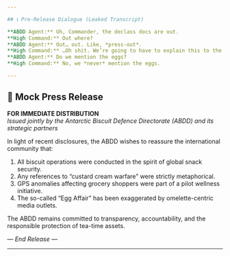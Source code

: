 ```yaml
---

## 📞 Pre-Release Dialogue (Leaked Transcript)  

**ABDD Agent:** Uh, Commander, the declass docs are out.  
**High Command:** Out where?  
**ABDD Agent:** Out… out. Like, *press-out*.  
**High Command:** …Oh shit. We’re going to have to explain this to the papers, aren’t we?  
**ABDD Agent:** Do we mention the eggs?  
**High Command:** No, we *never* mention the eggs.  

---
```


## 📰 Mock Press Release  

**FOR IMMEDIATE DISTRIBUTION**  
*Issued jointly by the Antarctic Biscuit Defence Directorate (ABDD) and its strategic partners*  

In light of recent disclosures, the ABDD wishes to reassure the international community that:  

1. All biscuit operations were conducted in the spirit of global snack security.  
2. Any references to “custard cream warfare” were strictly metaphorical.  
3. GPS anomalies affecting grocery shoppers were part of a pilot wellness initiative.  
4. The so-called “Egg Affair” has been exaggerated by omelette-centric media outlets.  

The ABDD remains committed to transparency, accountability, and the responsible protection of tea-time assets.  

*— End Release —*  

---
